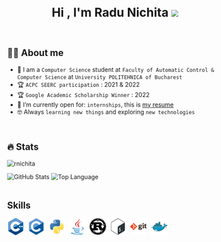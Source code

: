 <h1 align="center">Hi , I'm Radu Nichita <img src="https://media.giphy.com/media/hvRJCLFzcasrR4ia7z/giphy.gif" width="35"></h1>

<br>



## :sassy_man:  About me
- :school: I am a `Computer Science` student at `Faculty of Automatic Control & Computer Science` at `University POLITEHNICA of Bucharest`
- :trophy: `ACPC SEERC participation` : 2021 & 2022
- :trophy: `Google Academic Scholarship Winner` :  2022
- :thinking: I’m currently open for: `internships`, this is [my resume](https://drive.google.com/file/d/19MROCzFVXdQBahPq8PggSm40PxJQltZ8/view?usp=share_link)
- :nerd_face: Always `learning new things` and exploring `new technologies`

<br>

## 🔥 Stats
<p align="left"><img src="https://github-readme-streak-stats.herokuapp.com/?user=rnichita" alt="rnichita" /></p>

<p>
    <img alt = "GitHub Stats" src="https://github-readme-stats.vercel.app/api?username=rnichita&show_icons=true&icon_color=000000&hide_border=true&title_color=5391FE&text_color=555">
    <img alt = "Top Language" src="https://github-readme-stats.vercel.app/api/top-langs/?username=rnichita&hide=html,&hide_border=true&title_color=5391FE&text_color=555"
</p>
<br>
<br>


## Skills


<div>
  <img src="https://github.com/devicons/devicon/blob/master/icons/cplusplus/cplusplus-original.svg" title="C++" alt="C++" width="40" height="40"/>&nbsp;
  <img src="https://github.com/devicons/devicon/blob/master/icons/c/c-original.svg" title="C" alt="C" width="40" height="40"/>&nbsp;
  <img src="https://github.com/devicons/devicon/blob/master/icons/python/python-original.svg" title="Python" alt="Python" width="40" height="40"/>&nbsp;
  <img src="https://github.com/devicons/devicon/blob/master/icons/java/java-original.svg" title="Java" alt="Java" width="40" height="40"/>&nbsp;
  <img src="https://github.com/devicons/devicon/blob/master/icons/rust/rust-plain.svg" title="Rust" alt="Rust" width="40" height="40"/>&nbsp;
  <img src="https://github.com/devicons/devicon/blob/master/icons/bash/bash-original.svg" title="bash" alt="bash" width="40" height="40"/>&nbsp;
  <img src="https://github.com/devicons/devicon/blob/master/icons/git/git-original-wordmark.svg" title="Git" alt="Git" width="40" height="40"/>&nbsp;
  <img src="https://github.com/devicons/devicon/blob/master/icons/docker/docker-original.svg" title="Docker" alt="Docker" width="40" height="40"/>&nbsp;
</div>

<!-- * C/C++
* Java SE
* Python 3
* JavaScript (ES6)
* TypeScript -->

